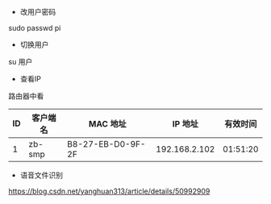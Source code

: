 - 改用户密码

sudo passwd pi

- 切换用户

su 用户

- 查看IP

路由器中看

ID|客户端名|MAC 地址|IP 地址|有效时间
-|-|-|-|-
1|zb-smp|B8-27-EB-D0-9F-2F|192.168.2.102|01:51:20

- 语音文件识别

https://blog.csdn.net/yanghuan313/article/details/50992909

